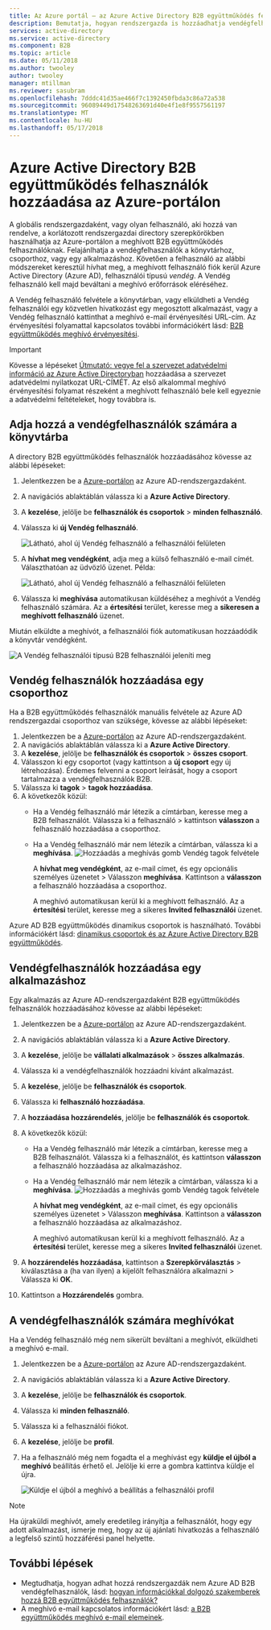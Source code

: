 ```yaml
---
title: Az Azure portál – az Azure Active Directory B2B együttműködés felhasználó hozzáadása |} Microsoft Docs
description: Bemutatja, hogyan rendszergazda is hozzáadhatja vendégfelhasználók a címtár egy fiókpartner-szervezet Azure Active Directory (Azure AD) B2B együttműködés használata.
services: active-directory
ms.service: active-directory
ms.component: B2B
ms.topic: article
ms.date: 05/11/2018
ms.author: twooley
author: twooley
manager: mtillman
ms.reviewer: sasubram
ms.openlocfilehash: 7dddc41d35ae466f7c1392450fbda3c86a72a538
ms.sourcegitcommit: 96089449d17548263691d40e4f1e8f9557561197
ms.translationtype: MT
ms.contentlocale: hu-HU
ms.lasthandoff: 05/17/2018
---
```

# <a name="add-azure-active-directory-b2b-collaboration-users-in-the-azure-portal"></a>Azure Active Directory B2B együttműködés felhasználók hozzáadása az Azure-portálon

A globális rendszergazdaként, vagy olyan felhasználó, aki hozzá van rendelve, a korlátozott rendszergazdai directory szerepkörökben használhatja az Azure-portálon a meghívott B2B együttműködés felhasználóknak. Felajánlhatja a vendégfelhasználók a könyvtárhoz, csoporthoz, vagy egy alkalmazáshoz. Követően a felhasználó az alábbi módszereket keresztül hívhat meg, a meghívott felhasználó fiók kerül Azure Active Directory (Azure AD), felhasználói típusú *vendég*. A Vendég felhasználó kell majd beváltani a meghívó erőforrások eléréséhez.

A Vendég felhasználó felvétele a könyvtárban, vagy elküldheti a Vendég felhasználói egy közvetlen hivatkozást egy megosztott alkalmazást, vagy a Vendég felhasználó kattinthat a meghívó e-mail érvényesítési URL-cím. Az érvényesítési folyamattal kapcsolatos további információkért lásd: [B2B együttműködés meghívó érvényesítési](redemption-experience.md).

> [!IMPORTANT]
> Kövesse a lépéseket [Útmutató: vegye fel a szervezet adatvédelmi információ az Azure Active Directoryban](https://aka.ms/adprivacystatement) hozzáadása a szervezet adatvédelmi nyilatkozat URL-CÍMÉT. Az első alkalommal meghívó érvényesítési folyamat részeként a meghívott felhasználó bele kell egyeznie a adatvédelmi feltételeket, hogy továbbra is. 

## <a name="add-guest-users-to-the-directory"></a>Adja hozzá a vendégfelhasználók számára a könyvtárba

A directory B2B együttműködés felhasználók hozzáadásához kövesse az alábbi lépéseket:

1. Jelentkezzen be a [Azure-portálon](https://portal.azure.com) az Azure AD-rendszergazdaként.
2. A navigációs ablaktáblán válassza ki a **Azure Active Directory**.
3. A **kezelése**, jelölje be **felhasználók és csoportok** > **minden felhasználó**.
4. Válassza ki **új Vendég felhasználó**.

   ![Látható, ahol új Vendég felhasználó a felhasználói felületen](./media/add-users-administrator/NewGuestUser-Directory.png) 
 
7. A **hívhat meg vendégként**, adja meg a külső felhasználó e-mail címét. Választhatóan az üdvözlő üzenet. Példa:

   ![Látható, ahol új Vendég felhasználó a felhasználói felületen](./media/add-users-administrator/InviteGuest.png) 

8. Válassza ki **meghívása** automatikusan küldéséhez a meghívót a Vendég felhasználó számára. Az a **értesítési** terület, keresse meg a **sikeresen a meghívott felhasználó** üzenet. 
 
Miután elküldte a meghívót, a felhasználói fiók automatikusan hozzáadódik a könyvtár vendégként.


![A Vendég felhasználói típusú B2B felhasználói jeleníti meg](./media/add-users-administrator/GuestUserType.png)  

## <a name="add-guest-users-to-a-group"></a>Vendég felhasználók hozzáadása egy csoporthoz
Ha a B2B együttműködés felhasználók manuális felvétele az Azure AD rendszergazdai csoporthoz van szüksége, kövesse az alábbi lépéseket:

1. Jelentkezzen be a [Azure-portálon](https://portal.azure.com) az Azure AD-rendszergazdaként.
2. A navigációs ablaktáblán válassza ki a **Azure Active Directory**.
3. A **kezelése**, jelölje be **felhasználók és csoportok** > **összes csoport**.
4. Válasszon ki egy csoportot (vagy kattintson a **új csoport** egy új létrehozása). Érdemes felvenni a csoport leírását, hogy a csoport tartalmazza a vendégfelhasználók B2B.
5. Válassza ki **tagok** > **tagok hozzáadása**. 
6. A következők közül:
   - Ha a Vendég felhasználó már létezik a címtárban, keresse meg a B2B felhasználót. Válassza ki a felhasználó > kattintson **válasszon** a felhasználó hozzáadása a csoporthoz.
   - Ha a Vendég felhasználó már nem létezik a címtárban, válassza ki a **meghívása**.
   ![Hozzáadás a meghívás gomb Vendég tagok felvétele](./media/add-users-administrator/GroupInvite.png)
   
      A **hívhat meg vendégként**, az e-mail címet, és egy opcionális személyes üzenetet > Válasszon **meghívása**. Kattintson a **válasszon** a felhasználó hozzáadása a csoporthoz.

      A meghívó automatikusan kerül ki a meghívott felhasználó. Az a **értesítési** terület, keresse meg a sikeres **Invited felhasználói** üzenet. 

Azure AD B2B együttműködés dinamikus csoportok is használható. További információkért lásd: [dinamikus csoportok és az Azure Active Directory B2B együttműködés](use-dynamic-groups.md).

## <a name="add-guest-users-to-an-application"></a>Vendégfelhasználók hozzáadása egy alkalmazáshoz

Egy alkalmazás az Azure AD-rendszergazdaként B2B együttműködés felhasználók hozzáadásához kövesse az alábbi lépéseket:

1. Jelentkezzen be a [Azure-portálon](https://portal.azure.com) az Azure AD-rendszergazdaként.
2. A navigációs ablaktáblán válassza ki a **Azure Active Directory**.
3. A **kezelése**, jelölje be **vállalati alkalmazások** > **összes alkalmazás**.
4. Válassza ki a vendégfelhasználók hozzáadni kívánt alkalmazást.
5. A **kezelése**, jelölje be **felhasználók és csoportok**.
6. Válassza ki **felhasználó hozzáadása**.
7. A **hozzáadása hozzárendelés**, jelölje be **felhasználók és csoportok**.
8. A következők közül:
   - Ha a Vendég felhasználó már létezik a címtárban, keresse meg a B2B felhasználót. Válassza ki a felhasználót, és kattintson **válasszon** a felhasználó hozzáadása az alkalmazáshoz.
   - Ha a Vendég felhasználó már nem létezik a címtárban, válassza ki a **meghívása**.
   ![Hozzáadás a meghívás gomb Vendég tagok felvétele](./media/add-users-administrator/AppInviteUsers.png)
   
      A **hívhat meg vendégként**, az e-mail címet, és egy opcionális személyes üzenetet > Válasszon **meghívása**. Kattintson a **válasszon** a felhasználó hozzáadása az alkalmazáshoz.

      A meghívó automatikusan kerül ki a meghívott felhasználó. Az a **értesítési** terület, keresse meg a sikeres **Invited felhasználói** üzenet.

9. A **hozzárendelés hozzáadása**, kattintson a **Szerepkörválasztás** > kiválasztása a (ha van ilyen) a kijelölt felhasználóra alkalmazni > Válassza ki **OK**.
10. Kattintson a **Hozzárendelés** gombra.
 
## <a name="resend-invitations-to-guest-users"></a>A vendégfelhasználók számára meghívókat

Ha a Vendég felhasználó még nem sikerült beváltani a meghívót, elküldheti a meghívó e-mail.

1. Jelentkezzen be a [Azure-portálon](https://portal.azure.com) az Azure AD-rendszergazdaként.
2. A navigációs ablaktáblán válassza ki a **Azure Active Directory**.
3. A **kezelése**, jelölje be **felhasználók és csoportok**.
4. Válassza ki **minden felhasználó**.
5. Válassza ki a felhasználói fiókot.
6. A **kezelése**, jelölje be **profil**.
7. Ha a felhasználó még nem fogadta el a meghívást egy **küldje el újból a meghívó** beállítás érhető el. Jelölje ki erre a gombra kattintva küldje el újra.

   ![Küldje el újból a meghívó a beállítás a felhasználói profil](./media/add-users-administrator/Resend-Invitation.png)

> [!NOTE]
> Ha újraküldi meghívót, amely eredetileg irányítja a felhasználót, hogy egy adott alkalmazást, ismerje meg, hogy az új ajánlati hivatkozás a felhasználó a legfelső szintű hozzáférési panel helyette.

## <a name="next-steps"></a>További lépések

- Megtudhatja, hogyan adhat hozzá rendszergazdák nem Azure AD B2B vendégfelhasználók, lásd: [hogyan információkkal dolgozó szakemberek hozzá B2B együttműködés felhasználók?](add-users-information-worker.md)
- A meghívó e-mail kapcsolatos információkért lásd: [a B2B együttműködés meghívó e-mail elemeinek](invitation-email-elements.md).

